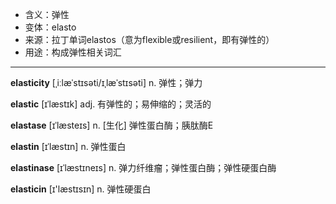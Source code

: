 - <span class="definition">含义：弹性</span>
- <span class="definition">变体：elasto</span>
- <span class="definition">来源：拉丁单词elastos（意为flexible或resilient，即有弹性的）</span>
- <span class="definition">用途：构成弹性相关词汇</span>

---

<span class="vocabulary">**elasticity**</span> [ˌiːlæˈstɪsəti/ɪˌlæˈstɪsəti] n. 弹性；弹力

<span class="vocabulary">**elastic**</span> [ɪˈlæstɪk] adj. 有弹性的；易伸缩的；灵活的

<span class="vocabulary">**elastase**</span> [ɪˈlæsteɪs] n. [生化] 弹性蛋白酶；胰肽酶E

<span class="vocabulary">**elastin**</span> [ɪˈlæstɪn] n. 弹性蛋白

<span class="vocabulary">**elastinase**</span> [ɪˈlæstɪneɪs] n. 弹力纤维瘤；弹性蛋白酶；弹性硬蛋白酶

<span class="vocabulary">**elasticin**</span> [ɪ'læstɪsɪn] n. 弹性硬蛋白

